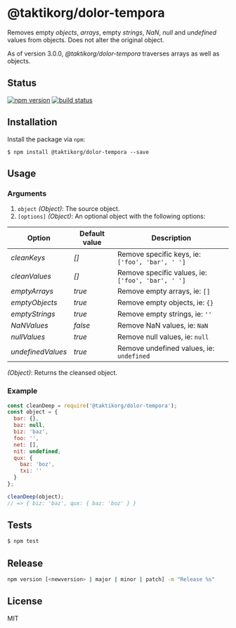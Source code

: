 # @taktikorg/dolor-tempora

Removes empty _objects_, _arrays_, empty _strings_, _NaN_, _null_ and _undefined_ values from objects. Does not alter the original object.

As of version 3.0.0, _@taktikorg/dolor-tempora_ traverses arrays as well as objects.

## Status

[![npm version][npm-image]][npm-url] [![build status][workflow-image]][workflow-url]

## Installation

Install the package via `npm`:

```
$ npm install @taktikorg/dolor-tempora --save
```

## Usage

### Arguments

1. `object` _(Object)_: The source object.
2. `[options]` _(Object)_: An optional object with the following options:

Option            | Default value | Description
----------------- | ------------- | -----------------------------------
_cleanKeys_       | _[]_          | Remove specific keys, ie: `['foo', 'bar', ' ']`
_cleanValues_     | _[]_          | Remove specific values, ie: `['foo', 'bar', ' ']`
_emptyArrays_     | _true_        | Remove empty arrays, ie: `[]`
_emptyObjects_    | _true_        | Remove empty objects, ie: `{}`
_emptyStrings_    | _true_        | Remove empty strings, ie: `''`
_NaNValues_       | _false_       | Remove NaN values, ie: `NaN`
_nullValues_      | _true_        | Remove null values, ie: `null`
_undefinedValues_ | _true_        | Remove undefined values, ie: `undefined`

_(Object)_: Returns the cleansed object.

### Example

```javascript
const cleanDeep = require('@taktikorg/dolor-tempora');
const object = {
  bar: {},
  baz: null,
  biz: 'baz',
  foo: '',
  net: [],
  nit: undefined,
  qux: {
    baz: 'boz',
    txi: ''
  }
};

cleanDeep(object);
// => { biz: 'baz', qux: { baz: 'boz' } }
```

## Tests

```javascript
$ npm test
```

## Release

```sh
npm version [<newversion> | major | minor | patch] -m "Release %s"
```

## License

MIT

[npm-image]: https://img.shields.io/npm/v/@taktikorg/dolor-tempora.svg?style=flat-square
[npm-url]: https://npmjs.org/package/@taktikorg/dolor-tempora
[workflow-image]: https://github.com/taktikorg/dolor-tempora/workflows/Node%20CI/badge.svg
[workflow-url]: https://github.com/taktikorg/dolor-tempora/actions
